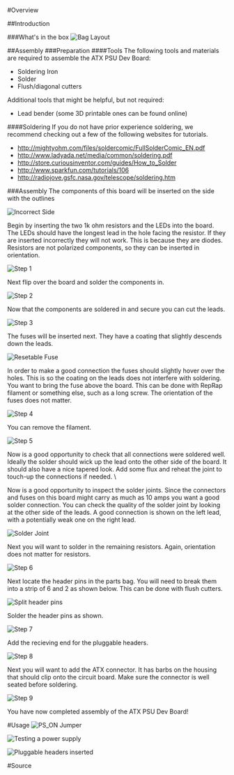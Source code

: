 #Overview

##Introduction


###What's in the box
![Bag Layout](./png/kit.png)

##Assembly
###Preparation
####Tools
The following tools and materials are required to assemble the ATX PSU Dev Board:

- Soldering Iron
- Solder
- Flush/diagonal cutters

Additional tools that might be helpful, but not required:

- Lead bender (some 3D printable ones can be found online)

####Soldering
If you do not have prior experience soldering, we recommend checking out a few of the following websites for tutorials.

- <http://mightyohm.com/files/soldercomic/FullSolderComic_EN.pdf>
- <http://www.ladyada.net/media/common/soldering.pdf>
- <http://store.curiousinventor.com/guides/How_to_Solder>
- <http://www.sparkfun.com/tutorials/106>
- <http://radiojove.gsfc.nasa.gov/telescope/soldering.htm>

###Assembly
The components of this board will be inserted on the side with the outlines

![Incorrect Side](./png/incorrect-side.png) 
  
Begin by inserting the two 1k ohm resistors and the LEDs into the board. The LEDs should have the longest lead in the hole facing the resistor. If they are inserted incorrectly they will not work. This is because they are diodes. Resistors are not polarized components, so they can be inserted in orientation.

![Step 1](./png/step-01.png)

Next flip over the board and solder the components in.

![Step 2](./png/step-02.png)

Now that the components are soldered in and secure you can cut the leads.

![Step 3](./png/step-03.png)

The fuses will be inserted next. They have a coating that slightly descends down the leads.

![Resetable Fuse](./png/fuse.png)

In order to make a good connection the fuses should slightly hover over the holes. This is so the coating on the leads does not interfere with soldering. You want to bring the fuse above the board. This can be done with RepRap filament or something else, such as a long screw. The orientation of the fuses does not matter. 

![Step 4](./png/step-04.png)

You can remove the filament.

![Step 5](./png/step-05.png)

Now is a good opportunity to check that all connections were soldered well. Ideally the solder should wick up the lead onto the other side of the board. It should also have a nice tapered look. Add some flux and reheat the joint to touch-up the connections if needed. \\

Now is a good opportunity to inspect the solder joints. Since the connectors and fuses on this board might carry as much as 10 amps you want a good solder connection. You can check the quality of the solder joint by looking at the other side of the leads. A good connection is shown on the left lead, with a potentially weak one on the right lead.

![Solder Joint](./png/solder-joint.png)

Next you will want to solder in the remaining resistors. Again, orientation does not matter for resistors.

![Step 6](./png/step-06.png) 

Next locate the header pins in the parts bag. You will need to break them into a strip of 6 and 2 as shown below. This can be done with flush cutters.

![Split header pins](./png/header-break.png) 

Solder the header pins as shown.

![Step 7](./png/step-07.png) 

Add the recieving end for the pluggable headers.

![Step 8](./png/step-08.png) 

Next you will want to add the ATX connector. It has barbs on the housing that should clip onto the circuit board. Make sure the connector is well seated before soldering.

![Step 9](./png/step-09.png) 
 
You have now completed assembly of the ATX PSU Dev Board!
 
#Usage
![PS_ON Jumper](./png/step-10.png) 

![Testing a power supply](./png/step-11.png)

![Pluggable headers inserted](./png/step-12.png)

#Source


